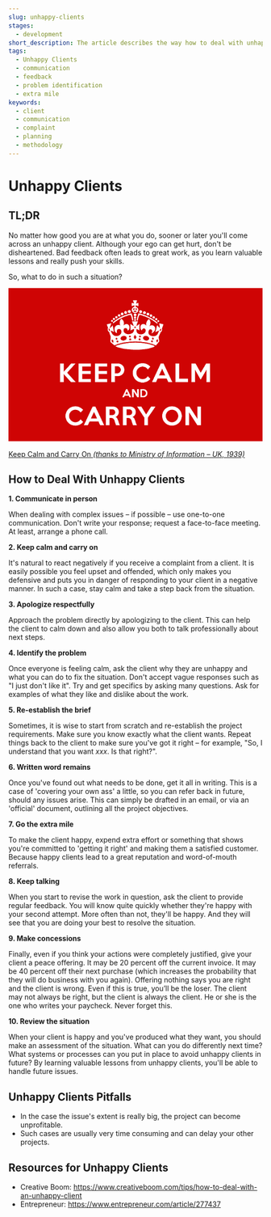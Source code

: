 ```yaml
---
slug: unhappy-clients
stages:
  - development
short_description: The article describes the way how to deal with unhappy clients. No matter how good you are at what you do, sooner or later you'll come across an unhappy client.  Bad feedback often leads to great work, as you learn valuable lessons and really push your skills.
tags:
  - Unhappy Clients
  - communication
  - feedback
  - problem identification
  - extra mile
keywords:
  - client
  - communication
  - complaint
  - planning
  - methodology
---
```


# Unhappy Clients

## TL;DR

No matter how good you are at what you do, sooner or later you'll come across an unhappy client. Although your ego can get hurt, don't be disheartened. Bad feedback often leads to great work, as you learn valuable lessons and really push your skills.

So, what to do in such a situation?

![](/files/keep_calm.png)

[Keep Calm and Carry On *(thanks to Ministry of Information – UK, 1939)*](/files/keep_calm.png)

## How to Deal With Unhappy Clients

**1. Communicate in person**

When dealing with complex issues – if possible – use one-to-one communication. Don't write your response; request a face-to-face meeting. At least, arrange a phone call.

**2. Keep calm and carry on**

It's natural to react negatively if you receive a complaint from a client. It is easily possible you feel upset and offended, which only makes you defensive and puts you in danger of responding to your client in a negative manner. In such a case, stay calm and take a step back from the situation.

**3. Apologize respectfully**

Approach the problem directly by apologizing to the client. This can help the client to calm down and also allow you both to talk professionally about next steps.

**4. Identify the problem**

Once everyone is feeling calm, ask the client why they are unhappy and what you can do to fix the situation. Don't accept vague responses such as "I just don't like it". Try and get specifics by asking many questions. Ask for examples of what they like and dislike about the work.

**5. Re-establish the brief**

Sometimes, it is wise to start from scratch and re-establish the project requirements. Make sure you know exactly what the client wants. Repeat things back to the client to make sure you've got it right – for example, "So, I understand that you want _xxx_. Is that right?".

**6. Written word remains**

Once you've found out what needs to be done, get it all in writing. This is a case of 'covering your own ass' a little, so you can refer back in future, should any issues arise. This can simply be drafted in an email, or via an 'official' document, outlining all the project objectives.

**7. Go the extra mile**

To make the client happy, expend extra effort or something that shows you're committed to 'getting it right' and making them a satisfied customer. Because happy clients lead to a great reputation and word-of-mouth referrals.

**8. Keep talking**

When you start to revise the work in question, ask the client to provide regular feedback. You will know quite quickly whether they're happy with your second attempt. More often than not, they'll be happy. And they will see that you are doing your best to resolve the situation.

**9. Make concessions**

Finally, even if you think your actions were completely justified, give your client a peace offering. It may be 20 percent off the current invoice. It may be 40 percent off their next purchase (which increases the probability that they will do business with you again). Offering nothing says you are right and the client is wrong. Even if this is true, you’ll be the loser.
The client may not always be right, but the client is always the client. He or she is the one who writes your paycheck. Never forget this.

**10. Review the situation**

When your client is happy and you've produced what they want, you should make an assessment of the situation. What can you do differently next time? What systems or processes can you put in place to avoid unhappy clients in future?
By learning valuable lessons from unhappy clients, you'll be able to handle future issues.

## Unhappy Clients Pitfalls

-   In the case the issue's extent is really big, the project can become unprofitable.
-   Such cases are usually very time consuming and can delay your other projects.
    
## Resources for Unhappy Clients

- Creative Boom: https://www.creativeboom.com/tips/how-to-deal-with-an-unhappy-client
- Entrepreneur: https://www.entrepreneur.com/article/277437

